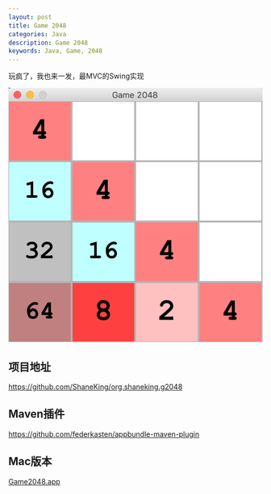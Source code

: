 ```yaml
---
layout: post
title: Game 2048
categories: Java
description: Game 2048
keywords: Java, Game, 2048
---
```


玩疯了，我也来一发，最MVC的Swing实现

![](/images/posts/2015/QQ20180718-215232@2x.png)

## 项目地址

<https://github.com/ShaneKing/org.shaneking.g2048>


## Maven插件

<https://github.com/federkasten/appbundle-maven-plugin>


## Mac版本

[Game2048.app](https://oss021.shaneking.org/org.shaneking.blog/post/2015/Game2048.app.zip)
